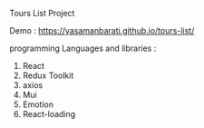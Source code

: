 Tours List Project 

Demo : https://yasamanbarati.github.io/tours-list/

programming Languages ​​and libraries :
1. React
2. Redux Toolkit
3. axios
4. Mui
5. Emotion
6. React-loading

 
